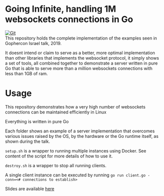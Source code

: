 # Going Infinite, handling 1M websockets connections in Go

[![Git](https://app.soluble.cloud/api/v1/public/badges/d6cf88d1-0386-4799-8c63-848ad33b5c4e.svg?orgId=443099491985)](https://app.soluble.cloud/repos/details/github.com/acumenix/1m-go-websockets?orgId=443099491985)  
This repository holds the complete implementation of the examples seen in Gophercon Israel talk, 2019.

It doesnt intend or claim to serve as a better, more optimal implementation than other libraries that implements the websocket protocol, it simply shows a set of tools, all combined together to demonstrate a server written in pure Go that is able to serve more than a million websockets connections with less than 1GB of ram.

# Usage
This repository demonstrates how a very high number of websockets connections can be maintained efficiently in Linux

Everything is written in pure Go

Each folder shows an example of a server implementation that overcomes various issues raised by the OS, by the hardware or the Go runtime itself, as shown during the talk.

`setup.sh` is a wrapper to running multiple instances using Docker. See content of the script for more details of how to use it.

`destroy.sh` is a wrapper to stop all running clients.

A single client instance can be executed by running `go run client.go -conn=<# connections to establish>`

Slides are available [here](https://speakerdeck.com/eranyanay/going-infinite-handling-1m-websockets-connections-in-go)
